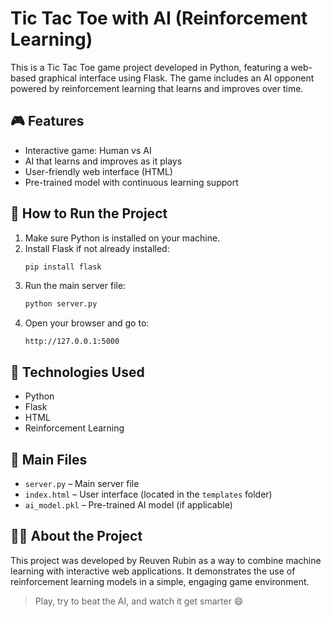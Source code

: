 # Tic Tac Toe with AI (Reinforcement Learning)

This is a Tic Tac Toe game project developed in Python, featuring a web-based graphical interface using Flask. The game includes an AI opponent powered by reinforcement learning that learns and improves over time.

## 🎮 Features
- Interactive game: Human vs AI
- AI that learns and improves as it plays
- User-friendly web interface (HTML)
- Pre-trained model with continuous learning support

## 🚀 How to Run the Project

1. Make sure Python is installed on your machine.
2. Install Flask if not already installed:
   ```bash
   pip install flask
   ```
3. Run the main server file:
   ```bash
   python server.py
   ```
4. Open your browser and go to:
   ```
   http://127.0.0.1:5000
   ```

## 🧠 Technologies Used
- Python
- Flask
- HTML
- Reinforcement Learning

## 📂 Main Files
- `server.py` – Main server file
- `index.html` – User interface (located in the `templates` folder)
- `ai_model.pkl` – Pre-trained AI model (if applicable)

## 🙋‍♂️ About the Project
This project was developed by Reuven Rubin as a way to combine machine learning with interactive web applications. It demonstrates the use of reinforcement learning models in a simple, engaging game environment.

> Play, try to beat the AI, and watch it get smarter 😄
